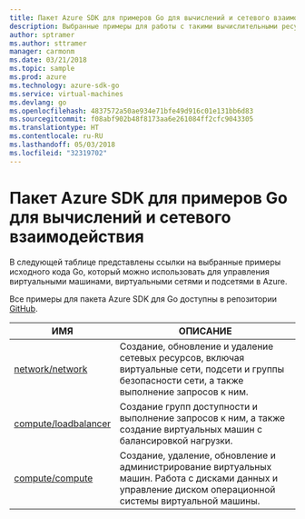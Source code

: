 ```yaml
---
title: Пакет Azure SDK для примеров Go для вычислений и сетевого взаимодействия
description: Выбранные примеры для работы с такими вычислительными ресурсами, как виртуальные машины и виртуальные сети, с помощью пакета Azure SDK для Go.
author: sptramer
ms.author: sttramer
manager: carmonm
ms.date: 03/21/2018
ms.topic: sample
ms.prod: azure
ms.technology: azure-sdk-go
ms.service: virtual-machines
ms.devlang: go
ms.openlocfilehash: 4837572a50ae934e71bfe49d916c01e131bb6d83
ms.sourcegitcommit: f08abf902b48f8173aa6e261084ff2cfc9043305
ms.translationtype: HT
ms.contentlocale: ru-RU
ms.lasthandoff: 05/03/2018
ms.locfileid: "32319702"
---
```

# <a name="azure-sdk-for-go-samples-for-compute-and-networking"></a>Пакет Azure SDK для примеров Go для вычислений и сетевого взаимодействия

В следующей таблице представлены ссылки на выбранные примеры исходного кода Go, который можно использовать для управления виртуальными машинами, виртуальными сетями и подсетями в Azure. 

Все примеры для пакета Azure SDK для Go доступны в репозитории [GitHub](https://github.com/Azure-Samples/azure-sdk-for-go-samples).

| ИМЯ | ОПИСАНИЕ |
|------|-------------|
| [network/network](https://github.com/Azure-Samples/azure-sdk-for-go-samples/blob/master/network/network.go) | Создание, обновление и удаление сетевых ресурсов, включая виртуальные сети, подсети и группы безопасности сети, а также выполнение запросов к ним. |
| [compute/loadbalancer](https://github.com/Azure-Samples/azure-sdk-for-go-samples/blob/master/compute/loadbalancer.go) | Создание групп доступности и выполнение запросов к ним, а также создание виртуальных машин с балансировкой нагрузки. |
| [compute/compute](https://github.com/Azure-Samples/azure-sdk-for-go-samples/blob/master/compute/compute.go) | Создание, удаление, обновление и администрирование виртуальных машин. Работа с дисками данных и управление диском операционной системы виртуальной машины. |
